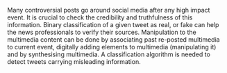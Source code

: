Many controversial posts go around social media after any high impact event. It is crucial to check the credibility and truthfulness of this information. Binary classification of a given tweet as real, or fake can help the news professionals to verify their sources. Manipulation to the multimedia content can be done by associating past re-posted multimedia to current event, digitally adding elements to multimedia (manipulating it) and by synthesising multimedia. A classification algorithm is needed to detect tweets carrying misleading information.
